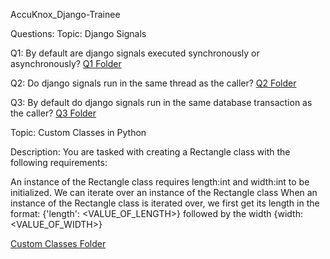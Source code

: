 AccuKnox_Django-Trainee

Questions: 
Topic: Django Signals

Q1: By default are django signals executed synchronously or asynchronously? [Q1 Folder](./Q1)

Q2: Do django signals run in the same thread as the caller? [Q2 Folder](./Q2)

Q3: By default do django signals run in the same database transaction as the caller? [Q3 Folder](./Q3)


Topic: Custom Classes in Python

Description: You are tasked with creating a Rectangle class with the following requirements:

An instance of the Rectangle class requires length:int and width:int to be initialized.
We can iterate over an instance of the Rectangle class 
When an instance of the Rectangle class is iterated over, we first get its length in the format: {'length': <VALUE_OF_LENGTH>} followed by the width {width: <VALUE_OF_WIDTH>}

[Custom Classes Folder](./Custom_classes)
